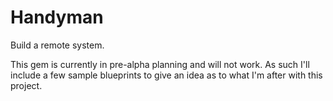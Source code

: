# Handyman

Build a remote system.

This gem is currently in pre-alpha planning and will not work. As such
I'll include a few sample blueprints to give an idea as to what I'm
after with this project.
